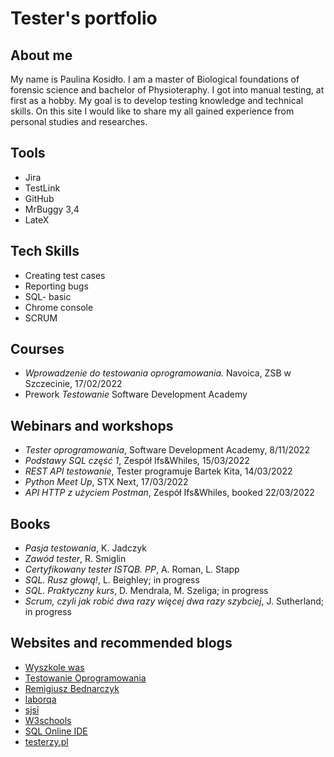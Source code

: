 # Tester's portfolio

## About me
My name is Paulina Kosidło. I am a master of Biological foundations of forensic science and bachelor of Physioteraphy. I got into manual testing, at first as a hobby. My goal is to develop testing knowledge and technical skills. On this site I would like to share my all gained experience from personal studies and researches.

## Tools
* Jira 
* TestLink 
* GitHub 
* MrBuggy 3,4 
* LateX

## Tech Skills
* Creating test cases
* Reporting bugs
* SQL- basic
* Chrome console
* SCRUM

## Courses
* *Wprowadzenie do testowania oprogramowania.* Navoica, ZSB w Szczecinie, 17/02/2022
* Prework *Testowanie* Software Development Academy

## Webinars and workshops
* *Tester oprogramowania*, Software Development Academy, 8/11/2022
* *Podstawy SQL część 1*, Zespół Ifs&Whiles, 15/03/2022
* *REST API testowanie*, Tester programuje Bartek Kita, 14/03/2022
* *Python Meet Up*, STX Next, 17/03/2022
* *API HTTP z użyciem Postman*, Zespół Ifs&Whiles, booked 22/03/2022

## Books
* *Pasja testowania*, K. Jadczyk
* *Zawód tester*, R. Smiglin
* *Certyfikowany tester ISTQB. PP*, A. Roman, L. Stapp
* *SQL. Rusz głową!*, L. Beighley; in progress
* *SQL. Praktyczny kurs*, D. Mendrala, M. Szeliga; in progress
* *Scrum, czyli jak robić dwa razy więcej dwa razy szybciej*, J. Sutherland; in progress

## Websites and recommended blogs
* [Wyszkole was](https://www.wyszkolewas.com.pl)
* [Testowanie Oprogramowania](https://pwicherski.gitbook.io)
* [Remigiusz Bednarczyk](https://remigiuszbednarczyk.pl)
* [laborqa](https://laborqa.pl)
* [sjsi](https://sjsi.0rg)
* [W3schools](https://www.w3schools.com)
* [SQL Online IDE](https://www.sqliteonline.com)
* [testerzy.pl](https://www.testerzy.pl)
